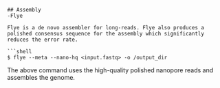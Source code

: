```
## Assembly
-Flye

Flye is a de novo assembler for long-reads. Flye also produces a polished consensus sequence for the assembly which significantly reduces the error rate.

```shell
$ flye --meta --nano-hq <input.fastq> -o /output_dir
```
The above command uses the high-quality polished nanopore reads and assembles the genome.
